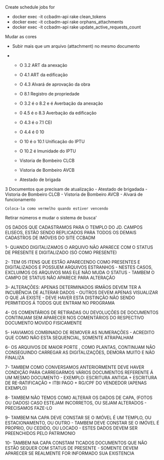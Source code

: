Create schedule jobs for
  - docker exec -it ccbadm-api rake clean_tokens
  - docker exec -it ccbadm-api rake orphans_attachments
  - docker exec -it ccbadm-api rake update_active_requests_count

Mudar as cores

- Subir mais que um arquivo (attachment) no mesmo documento

- 	- O 3.2 ART da anexação
	- O 4.1 ART da edificação
	- O 4.3 Alvará de aprovação da obra
	- O 8.1 Registro de propriedade
	- O 3.2 é o 8.2 e é Averbação da anexação
	- 0 4.5 é o 8.3 Averbação da edificação
	- O 4.3 é o 7.1 CEI
	- O 4.4 é 0 10
	- O 10 é o 10.1 Unificação do IPTU
	- O 10.2 é Imunidade do IPTU

	- Vistoria de Bombeiro CLCB
	- Vistoria de Bombeiro AVCB
	- Atestado de brigada

3 Documentos que precisam de atualização
	- Atestado de brigadada
	- Vistoria de Bombeiro CLCB
	- Vistoria de Bombeiro AVCB
	- Alvará de funcionamento

	Coloca-la como vermelho quando estiver vencendo

Retirar números e mudar o sistema de busca'


OS DADOS QUE CADASTRAMOS PARA O TEMPLO DO JD. CAMPOS ELISEOS, ESTÃO SENDO REPLICADOS
PARA TODOS OS DEMAIS CADASTROS DE IMÓVEIS DO SITE CCBADM



1- QUANDO DIGITALIZAMOS O ARQUIVO NÃO APARECE COM O STATUS DE PRESENTE E DIGITALIZADO
(SÓ COMO PRESENTE)

2- TEM 05 ITENS QUE ESTÃO APARECENDO COMO PRESENTES E DIGITALIZADOS E POSSUEM ARQUIVOS
ESTRANHOS - NESTES CASOS, EXCLUIMOS OS ARQUIVOS MAS ELE NÃO MUDA O STATUS -
TAMBEM O CAMPO DE STATUS NÃO APARECE PARA ALTERAÇÃO

3- ALTERAÇÕES: APENAS DETERMINADOS IRMÃOS DEVEM TER A INCUBÊNCIA DE ALTERAR DADOS -
OUTROS DEVEM APENAS VISUALIZAR O QUE JÁ EXISTE - DEVE HAVER ESTA DISTINÇÃO NÃO SENDO
PERMITIDOS Á TODOS QUE ENTRAM NO PROGRAMA

4- OS COMENTÁRIOS DE RETIRADAS OU DEVOLUÇÕES DE DOCUMENTOS CONTINUAM SEM APARECER NOS
COMENTÁRIOS DO RESPECTIVO DOCUMENTO MOVIDO FISICAMENTE

5- HAVIAMOS COMBINADO DE REMOVER AS NUMERAÇÕES - ACREDITO QUE COMO NÃO ESTA SEQUENCIAL,
SOMENTE ATRAPALHAM

6- OS ARQUIVOS DE MAIOR PORTE , COMO PLANTAS, CONTINUAM NÃO CONSEGUINDO CARREGAR AS
DIGITALIZAÇÕES, DEMORA MUITO E NÃO FINALIZA

7- TAMBEM COMO CONVERSAMOS ANTERIORMENTE DEVE HAVER CONDIÇÃO PARA CARREGARMOS VÁRIOS
DOCUMENTOS REFERENTE Á UM MESMO DOCUMENTO - EXEMPLO: ESCRITURA ANTIGA + ESCRITURA DE
RE-RATIFICAÇÃO + ITBI PAGO + RG/CPF DO VENDEDOR (APENAS EXEMPLO)

8- TAMBEM NÃO TEMOS COMO ALTERAR OS DADOS DE CAPA, (FOTOS OU DADOS) CASO ESTEJAM
INCORRETOS, OU SEJAM ALTERADOS - PRECISAMOS FAZE-LO

9- TAMBEM NA CAPA DEVE CONSTAR SE O IMÓVEL É UM TEMPLO, OU ESTACIONAMENTO, OU OUTRO -
TAMBEM DEVE CONSTAR SE O IMÓVEL É PROPRIO, OU CEDIDO, OU LOCADO - ESTES DADOS DEVEM
SER PREENCHIDOS PELO PATRIMONIO

10- TAMBEM NA CAPA CONSTAM TICADOS DOCUMENTOS QUE NÃO ESTÃO SEQUER COM STATUS DE
PRESENTE - SOMENTE DEVEM APARECER SE REALMENTE FOR INFORMADO SUA EXISTENCIA
